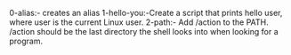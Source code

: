 0-alias:- creates an alias
1-hello-you:-Create a script that prints hello user, where user is the current Linux user.
2-path:- Add /action to the PATH. /action should be the last directory the shell looks into when looking for a program.
